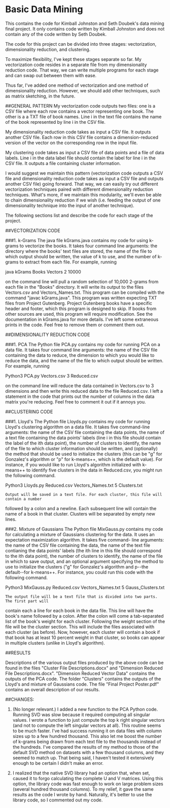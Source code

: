 # Basic Data Mining

This contains the code for Kimball Johnston and Seth Doubek's data mining final project. 
It only contains code written by Kimball Johnston and does not contain any of the 
code written by Seth Doubek. 

The code for this project can be divided into three stages: vectorization, 
dimensionality reduction, and clustering. 

To maximize flexibility, I've kept these stages separate so far. My vectorization
code resides in a separate file from my dimensionality reduction code. That way, we
can write multiple programs for each stage and can swap out between them with ease. 

Thus far, I've added one method of vectorization and one method of dimensionality 
reduction. However, we should add other techniques, such as matrix sketching, in 
the future. 

##GENERAL PATTERN 
My vectorization code outputs two files: one is a CSV file where each row contains 
a vector representing one book. The other is a a TXT file of book names. Line i in 
the text file contains the name of the book represented by line i in the CSV file. 

My dimensionality reduction code takes as input a CSV file. It outputs another CSV
file. Each row in this CSV file contains a dimension-reduced version of the vector
on the corresponding row in the input file. 

My clustering code takes as input a CSV file of data points and a file of data labels.
Line i in the data label file should contain the label for line i in the CSV file. 
It outputs a file containing cluster information. 

I would suggest we maintain this pattern (vectorization code outputs a CSV file and
dimensionality reduction code takes as input a CSV file and outputs another CSV file)
going forward. That way, we can easily try out different vectorization techniques
paired with different dimensionality reduction techniques. What's more, if we maintain
this modularity, we'll even be able to chain dimensionality reduction if we wish (i.e.
feeding the output of one dimensionality technique into the input of another technique). 

The following sections list and describe the code for each stage of the project. 

##VECTORIZATION CODE 

###1. k-Grams 
	The java file kGrams.java contains my code for using k-grams to vectorize
the books. It takes four command line arguments: the directory where the books' text
files are stored, the name of the file to which output should be written, the value
of k to use, and the number of k-grams to extract from each file. For example, running

java kGrams Books Vectors 2 10000 

on the command line will pull a random selection of 10,000 2-grams from each file in the
"Books" directory. It will write its output to the files Vectors.csv and 
Vectors_Names.txt.
	This program can be compiled with the command "javac kGrams.java". 
	This program was written expecting TXT files from Project Gutenberg. Project 
Gutenberg books have a specific header and footer, which this program is designed to 
skip. If books from other sources are used, this program will require modification. 
	See the documentation in kGrams.java for more details. 
	I've left some extraneous prints in the code. Feel free to remove them or
comment them out. 

##DIMENSIONALITY REDUCTION CODE 

###1. PCA 
	The Python file PCA.py contains my code for running PCA on a data file. It takes
four command line arguments: the name of the CSV file containing the data to reduce, the
dimension to which you would like to reduce the data, and the name of the file to which
output should be written. For example, running 

Python3 PCA.py Vectors.csv 3 Reduced.csv 

on the command line will reduce the data contained in Vectors.csv to 3 dimensions and then
write this reduced data to the file Reduced.csv. 
	I left a statement in the code that prints out the number of columns in the data
matrix you're reducing. Feel free to comment it out if it annoys you. 

##CLUSTERING CODE 

###1. Lloyd's 
	The Python file Lloyds.py contains my code for running Lloyd's clustering algorithm 
on a data file. It takes five command-line arguments: the name of the CSV file containing the
data points, the name of a text file containing the data points' labels (line i in this file 
should contain the label of the ith data point), the number of clusters to identify, the name
of the file to which cluster information should be written, and (optionally) the method that 
should be used to initialize the clusters (this can be "g" for Gonzalez's algorithm or "p" for
k-means++, which is the default value). For instance, if you would like to run Lloyd's algorithm
initialized with k-means++ to identify five clusters in the data in Reduced.csv, you might run 
the following command. 

Python3 Lloyds.py Reduced.csv Vectors_Names.txt 5 Clusters.txt 

	Output will be saved in a text file. For each cluster, this file will contain a number
followed by a colon and a newline. Each subsequent line will contain the name of a book in 
that cluster. Clusters will be separated by empty new lines. 

###2. Mixture of Gaussians 
	The Python file MixGauss.py contains my code for calculating a mixture of Gaussians 
clustering for the data. It uses an expectation maximization algorithm. It takes five command-
line arguments: the name of the CSV file containing the data, the name of the text file contianing
the data points' labels (the ith line in this file should correspond to the ith data point), the 
number of clusters to identify, the name of the file in which to save output, and an optional 
argument specifying the method to use to initialize the clusters ("g" for Gonzalez's algorithm and 
p--the default--for k-means++. For instance, you could run this code with the following command. 

Python3 MixGauss.py Reduced.csv Vectors_Names.txt 5 Gauss_Clusters.txt 

	The output file will be a text file that is divided into two parts. The first part will 
contain each a line for each book in the data file. This line will have the book's name followed by 
a colon. After the colon will come a tab-separated list of the book's weight for each cluster. 
Following the weight section of the file will be the cluster section. This will include the files
associated with each cluster (as before). Now, however, each cluster will contain a book if that
book has at least 10 percent weight in that cluster, so books can appear in multiple clusters (unlike 
in Lloyd's algorithm). 

##RESULTS 

Descriptions of the various output files produced by the above code can be found in the files 
"Cluster File Descriptions.docx" and "Dimension Reduced File Descriptions.docx". "Dimension Reduced 
Vector Data" contains the outputs of the PCA code. The folder "Clusters" contains the outputs of the 
Lloyd's and mixture of Gaussians code. The file "Final Project Poster.pdf" contains an overall 
description of our results. 

##CHANGES: 
1. (No longer relevant.) 
I added a new function to the PCA Python code. Running SVD was slow because it required 
computing all singular values. I wrote a function to just compute the top k right singular 
vectors (and not to compute the left singular vectors at all). This routine seems to be 
much faster. I've had success running it on data files with column sizes up to a few hundred 
thousand. This also let me boost the number of k-grams being drawn from each text file to the
thousands instead of the hundreds. I've compared the results of my method to those of the default
SVD method on datasets with a few thousand columns, and they seemed to match up. That being said,
I haven't tested it extensively enough to be certain I didn't make an error. 

2. I realized that the native SVD library had an option that, when set, caused it to forgo 
calculating the complete U and V matrices. Using this option, the library code was fast enough
to work on large problem sizes (several hundred thousand columns). To my relief, it gave the same
results as the code I wrote by hand. Naturally, it's better to use the library code, so I commented
out my code. 
